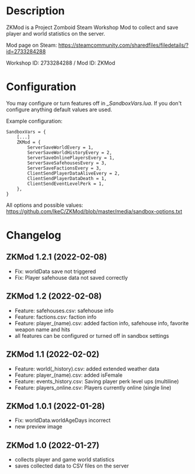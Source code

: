 # Description
ZKMod is a Project Zomboid Steam Workshop Mod to collect and save player and world statistics on the server.

Mod page on Steam: https://steamcommunity.com/sharedfiles/filedetails/?id=2733284288

Workshop ID: 2733284288 / Mod ID: ZKMod

# Configuration
You may configure or turn features off in *<servername>_SandboxVars.lua*. If you don't configure anything default values are used.
  
Example configuration:
```
SandboxVars = {
    [...]
    ZKMod = {
        ServerSaveWorldEvery = 1,
        ServerSaveWorldHistoryEvery = 2,
        ServerSaveOnlinePlayersEvery = 1,
        ServerSaveSafehousesEvery = 3,
        ServerSaveFactionsEvery = 3,
        ClientSendPlayerDataAliveEvery = 2,
        ClientSendPlayerDataDeath = 1,
        ClientSendEventLevelPerk = 1,
    },
}
```
All options and possible values: https://github.com/IkeC/ZKMod/blob/master/media/sandbox-options.txt


# Changelog

## ZKMod 1.2.1 (2022-02-08)
* Fix: worldData save not triggered
* Fix: Player safehouse data not saved correctly

## ZKMod 1.2 (2022-02-08)
* Feature: safehouses.csv: safehouse info
* Feature: factions.csv: faction info
* Feature: player_(name).csv: added faction info, safehouse info, favorite weapon name and hits
* all features can be configured or turned off in sandbox settings

## ZKMod 1.1 (2022-02-02)
* Feature: world(_history).csv: added extended weather data
* Feature: player_(name).csv: added isFemale
* Feature: events_history.csv: Saving player perk level ups (multiline)
* Feature: players_online.csv: Players currently online (single line) 

## ZKMod 1.0.1 (2022-01-28)
* Fix: worldData.worldAgeDays incorrect
* new preview image

## ZKMod 1.0 (2022-01-27)
* collects player and game world statistics
* saves collected data to CSV files on the server
